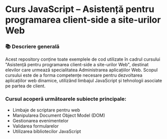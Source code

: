 <h1>Curs JavaScript – Asistență pentru programarea client-side a site-urilor Web</h1>
<h3>📚 Descriere generală</h3>
<p>Acest repository conține toate exemplele de cod utilizate în cadrul cursului "Asistență pentru programarea client-side a site-urilor Web", destinat elevilor care urmează specialitatea Administrarea aplicațiilor Web. Scopul cursului este de a forma competențe necesare pentru dezvoltarea aplicațiilor web dinamice, utilizând limbajul JavaScript și tehnologii asociate pe partea de client.</p>

<h3>Cursul acoperă următoarele subiecte principale:</h3>
<ul>
    <li>Limbaje de scriptare pentru web</li>
    <li>Manipularea Document Object Model (DOM)</li>
    <li>Gestionarea evenimentelor</li>
    <li>Validarea formularelor</li>
    <li>Utilizarea bibliotecilor JavaScript</li>
</ul>